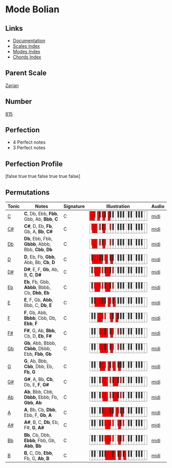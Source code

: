 # Mode Bolian

## Links

- [Documentation](index.md)
- [Scales Index](Scales.md)
- [Modes Index](Modes.md)
- [Chords Index](Chords.md)

## Parent Scale

[Zarian](ScaleZarian.md)

## Number

[815](https://ianring.com/musictheory/scales/815)

## Perfection

- 4 Perfect notes
- 3 Perfect notes

## Perfection Profile

[false true true false true true false]

## Permutations

| Tonic | Notes | Signature | Illustration | Audio |
|-------|-------|-----------|--------------|-------|
| [C](ModeCNaturalBolian.md) | **C**, Db, Ebb, **Fbb**, Gbb, Ab, **Bbb**, **C** | C | ![CNaturalBolian](ModeCNaturalBolian.png) | [midi](https://github.com/edipermadi/music/blob/main/docs/ModeCNaturalBolian.mid?raw=true) |
| [C#](ModeCSharpBolian.md) | **C#**, D, Eb, **Fb**, Gb, A, **Bb**, **C#** | C | ![CSharpBolian](ModeCSharpBolian.png) | [midi](https://github.com/edipermadi/music/blob/main/docs/ModeCSharpBolian.mid?raw=true) |
| [Db](ModeDFlatBolian.md) | **Db**, Ebb, Fbb, **Gbbb**, Abbb, Bbb, **Cbb**, **Db** | C | ![DFlatBolian](ModeDFlatBolian.png) | [midi](https://github.com/edipermadi/music/blob/main/docs/ModeDFlatBolian.mid?raw=true) |
| [D](ModeDNaturalBolian.md) | **D**, Eb, Fb, **Gbb**, Abb, Bb, **Cb**, **D** | C | ![DNaturalBolian](ModeDNaturalBolian.png) | [midi](https://github.com/edipermadi/music/blob/main/docs/ModeDNaturalBolian.mid?raw=true) |
| [D#](ModeDSharpBolian.md) | **D#**, E, F, **Gb**, Ab, B, **C**, **D#** | C | ![DSharpBolian](ModeDSharpBolian.png) | [midi](https://github.com/edipermadi/music/blob/main/docs/ModeDSharpBolian.mid?raw=true) |
| [Eb](ModeEFlatBolian.md) | **Eb**, Fb, Gbb, **Abbb**, Bbbb, Cb, **Dbb**, **Eb** | C | ![EFlatBolian](ModeEFlatBolian.png) | [midi](https://github.com/edipermadi/music/blob/main/docs/ModeEFlatBolian.mid?raw=true) |
| [E](ModeENaturalBolian.md) | **E**, F, Gb, **Abb**, Bbb, C, **Db**, **E** | C | ![ENaturalBolian](ModeENaturalBolian.png) | [midi](https://github.com/edipermadi/music/blob/main/docs/ModeENaturalBolian.mid?raw=true) |
| [F](ModeFNaturalBolian.md) | **F**, Gb, Abb, **Bbbb**, Cbb, Db, **Ebb**, **F** | C | ![FNaturalBolian](ModeFNaturalBolian.png) | [midi](https://github.com/edipermadi/music/blob/main/docs/ModeFNaturalBolian.mid?raw=true) |
| [F#](ModeFSharpBolian.md) | **F#**, G, Ab, **Bbb**, Cb, D, **Eb**, **F#** | C | ![FSharpBolian](ModeFSharpBolian.png) | [midi](https://github.com/edipermadi/music/blob/main/docs/ModeFSharpBolian.mid?raw=true) |
| [Gb](ModeGFlatBolian.md) | **Gb**, Abb, Bbbb, **Cbbb**, Dbbb, Ebb, **Fbb**, **Gb** | C | ![GFlatBolian](ModeGFlatBolian.png) | [midi](https://github.com/edipermadi/music/blob/main/docs/ModeGFlatBolian.mid?raw=true) |
| [G](ModeGNaturalBolian.md) | **G**, Ab, Bbb, **Cbb**, Dbb, Eb, **Fb**, **G** | C | ![GNaturalBolian](ModeGNaturalBolian.png) | [midi](https://github.com/edipermadi/music/blob/main/docs/ModeGNaturalBolian.mid?raw=true) |
| [G#](ModeGSharpBolian.md) | **G#**, A, Bb, **Cb**, Db, E, **F**, **G#** | C | ![GSharpBolian](ModeGSharpBolian.png) | [midi](https://github.com/edipermadi/music/blob/main/docs/ModeGSharpBolian.mid?raw=true) |
| [Ab](ModeAFlatBolian.md) | **Ab**, Bbb, Cbb, **Dbbb**, Ebbb, Fb, **Gbb**, **Ab** | C | ![AFlatBolian](ModeAFlatBolian.png) | [midi](https://github.com/edipermadi/music/blob/main/docs/ModeAFlatBolian.mid?raw=true) |
| [A](ModeANaturalBolian.md) | **A**, Bb, Cb, **Dbb**, Ebb, F, **Gb**, **A** | C | ![ANaturalBolian](ModeANaturalBolian.png) | [midi](https://github.com/edipermadi/music/blob/main/docs/ModeANaturalBolian.mid?raw=true) |
| [A#](ModeASharpBolian.md) | **A#**, B, C, **Db**, Eb, F#, **G**, **A#** | C | ![ASharpBolian](ModeASharpBolian.png) | [midi](https://github.com/edipermadi/music/blob/main/docs/ModeASharpBolian.mid?raw=true) |
| [Bb](ModeBFlatBolian.md) | **Bb**, Cb, Dbb, **Ebbb**, Fbb, Gb, **Abb**, **Bb** | C | ![BFlatBolian](ModeBFlatBolian.png) | [midi](https://github.com/edipermadi/music/blob/main/docs/ModeBFlatBolian.mid?raw=true) |
| [B](ModeBNaturalBolian.md) | **B**, C, Db, **Ebb**, Fb, G, **Ab**, **B** | C | ![BNaturalBolian](ModeBNaturalBolian.png) | [midi](https://github.com/edipermadi/music/blob/main/docs/ModeBNaturalBolian.mid?raw=true) |
